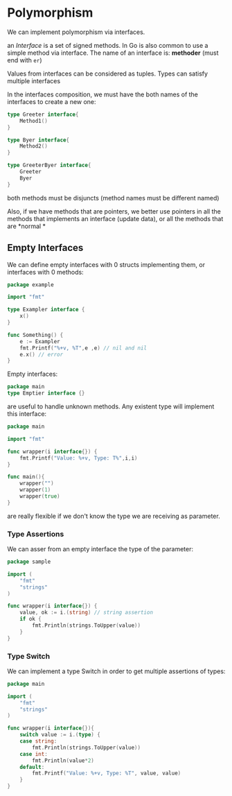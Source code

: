 # Polymorphism

We can implement polymorphism via interfaces.

an *Interface* is a set of signed methods. In Go is also common to use a simple method via interface. The name of an interface is: **methoder** (must end with `er`)

Values from interfaces can be considered as tuples. Types can satisfy multiple interfaces

In the interfaces composition, we must have the both names of the interfaces to create a new one:

```Go
type Greeter interface{
	Method1()
}

type Byer interface{
	Method2()
}

type GreeterByer interface{
	Greeter
	Byer
}
```

both methods must be disjuncts (method names must be different named)

Also, if we have methods that are pointers, we better use pointers in all the methods that implements an interface (update data), or all the methods that are *normal *

## Empty Interfaces

We can define empty interfaces with 0 structs implementing them, or interfaces with 0 methods:

```Go
package example

import "fmt"

type Exampler interface {
	x()
}

func Something() {
	e := Exampler
	fmt.Printf("%+v, %T",e ,e) // nil and nil
	e.x() // error
}
```

Empty interfaces:

```Go
package main
type Emptier interface {}
```

are useful to handle unknown methods. Any existent type will implement this interface:

```Go
package main

import "fmt"

func wrapper(i interface{}) {
	fmt.Printf("Value: %+v, Type: T%",i,i)
}

func main(){
	wrapper("")
	wrapper(1)
	wrapper(true)
}
```

are really flexible if we don't know the type we are receiving as parameter.

### Type Assertions

We can asser from an empty interface the type of the parameter:

```Go
package sample

import (
	"fmt"
	"strings"
)

func wrapper(i interface{}) {
	value, ok := i.(string) // string assertion
	if ok {
		fmt.Println(strings.ToUpper(value))
	}
}
```

### Type Switch

We can implement a type Switch in order to get multiple assertions of types:

```Go
package main

import (
	"fmt"
	"strings"
)

func wrapper(i interface{}){
	switch value := i.(type) {
	case string:
		fmt.Println(strings.ToUpper(value))
	case int:
		fmt.Println(value*2)
	default:
		fmt.Printf("Value: %+v, Type: %T", value, value)
	}
}
```

